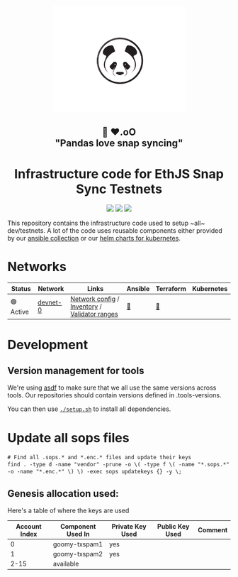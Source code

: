 <div align="center"><img src="./docs/images/panda.png" width="300"/></div>
<h2 align="center">🐼 ❤️.oO<br>"Pandas love snap syncing"</h2>
<h1 align="center">Infrastructure code for EthJS Snap Sync Testnets</h1>

<p align="center">
<a href="https://github.com/ethpandaops/ethjs-testnets/actions/workflows/ansible_lint.yaml"><img src="https://github.com/ethpandaops/ethjs-testnets/actions/workflows/ansible_lint.yaml/badge.svg"></a>
<a href="https://github.com/ethpandaops/ethjs-testnets/actions/workflows/terraform_lint.yaml"><img src="https://github.com/ethpandaops/ethjs-testnets/actions/workflows/terraform_lint.yaml/badge.svg"></a>
<a href="https://github.com/ethpandaops/ethjs-testnets/actions/workflows/helm_lint.yaml"><img src="https://github.com/ethpandaops/ethjs-testnets/actions/workflows/helm_lint.yaml/badge.svg"></a>
</p>

This repository contains the infrastructure code used to setup ~all~ dev/testnets. A lot of the code uses reusable components either provided by our [ansible collection](https://github.com/ethpandaops/ansible-collection-general) or our [helm charts for kubernetes](https://github.com/ethpandaops/ethereum-helm-charts/).

# Networks

Status   | Network    | Links   | Ansible                                                      | Terraform | Kubernetes
------   | --------   | ----     |  -----                                                       | -------   | ------
 🟢 Active | [devnet-0](https://dora.ethjs-devnet-0.ethpandaops.io/)   | [Network config](network-configs/devnet-0) / [Inventory](https://bootnode-1.srv.ethjs-devnet-0.ethpandaops.io/meta/api/v1/inventory.json) / [Validator ranges](https://bootnode-1.srv.ethjs-devnet-0.ethpandaops.io/meta/api/v1/validator-ranges.json)    | [🔗](ansible/inventories/devnet-0) | [🔗](terraform/devnet-0)

# Development
## Version management for tools

We're using [asdf](https://github.com/asdf-vm/asdf) to make sure that we all use the same versions across tools. Our repositories should contain versions defined in .tools-versions.

You can then use [`./setup.sh`](./asdf-setup.sh) to install all dependencies.

# Update all sops files
```
# Find all .sops.* and *.enc.* files and update their keys
find . -type d -name "vendor" -prune -o \( -type f \( -name "*.sops.*" -o -name "*.enc.*" \) \) -exec sops updatekeys {} -y \;
```

## Genesis allocation used:
Here's a table of where the keys are used

| Account Index | Component Used In | Private Key Used | Public Key Used | Comment                           |
|---------------|-------------------|------------------|-----------------|-----------------------------------|
| 0             | goomy-txspam1     | yes              |                 |                                   |
| 1             | goomy-txspam2     | yes              |                 |                                   |
| 2-15          | available         |                  |                 |                                   |